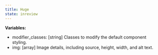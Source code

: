 ```yaml
---
title: Huge
state: inreview
---
```


__Variables:__
* modifier_classes: [string] Classes to modify the default component styling.
* img: [array] Image details, including source, height, width, and alt text.
